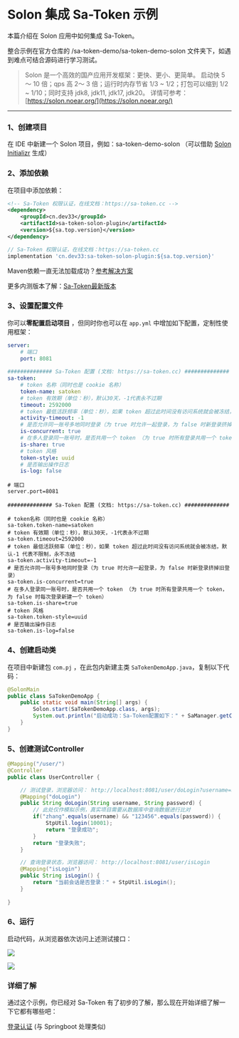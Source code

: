 # Solon 集成 Sa-Token 示例

本篇介绍在 Solon 应用中如何集成 Sa-Token。

整合示例在官方仓库的 /sa-token-demo/sa-token-demo-solon 文件夹下，如遇到难点可结合源码进行学习测试。

> Solon 是一个高效的国产应用开发框架：更快、更小、更简单。
> 启动快 5 ～ 10 倍；qps 高 2～ 3 倍；运行时内存节省 1/3 ~ 1/2；打包可以缩到 1/2 ~ 1/10；同时支持 jdk8, jdk11, jdk17, jdk20。
> 详情可参考：[https://solon.noear.org/](https://solon.noear.org/)


---

### 1、创建项目

在 IDE 中新建一个 Solon 项目，例如：sa-token-demo-solon （可以借助 [Solon Initializr](https://solon.noear.org/start/) 生成） 

### 2、添加依赖

在项目中添加依赖：

<!---------------------------- tabs:start ---------------------------->
<!-------- tab:Maven 方式 -------->
``` xml 
<!-- Sa-Token 权限认证，在线文档：https://sa-token.cc -->
<dependency>
    <groupId>cn.dev33</groupId>
    <artifactId>sa-token-solon-plugin</artifactId>
    <version>${sa.top.version}</version>
</dependency>
```

<!-------- tab:Gradle 方式 -------->
``` gradle
// Sa-Token 权限认证，在线文档：https://sa-token.cc
implementation 'cn.dev33:sa-token-solon-plugin:${sa.top.version}'
```
<!---------------------------- tabs:end ---------------------------->



Maven依赖一直无法加载成功？[参考解决方案](/doc.html#/start/maven-pull)

更多内测版本了解：[Sa-Token最新版本](https://gitee.com/dromara/sa-token/blob/dev/sa-token-doc/start/new-version.md)



### 3、设置配置文件

你可以**零配置启动项目** ，但同时你也可以在 `app.yml` 中增加如下配置，定制性使用框架：

<!---------------------------- tabs:start ---------------------------->

<!------------- tab:app.yml 风格  ------------->

```yaml
server:
    # 端口
    port: 8081
    
############## Sa-Token 配置 (文档: https://sa-token.cc) ##############
sa-token: 
	# token 名称（同时也是 cookie 名称）
	token-name: satoken
	# token 有效期（单位：秒），默认30天，-1代表永不过期 
	timeout: 2592000
	# token 最低活跃频率（单位：秒），如果 token 超过此时间没有访问系统就会被冻结，默认-1 代表不限制，永不冻结
	activity-timeout: -1
	# 是否允许同一账号多地同时登录（为 true 时允许一起登录，为 false 时新登录挤掉旧登录）
	is-concurrent: true
	# 在多人登录同一账号时，是否共用一个 token （为 true 时所有登录共用一个 token，为 false 时每次登录新建一个 token）
	is-share: true
	# token 风格
	token-style: uuid
	# 是否输出操作日志 
	is-log: false
```

<!------------- tab:app.properties 风格  ------------->
```properties
# 端口
server.port=8081
    
############## Sa-Token 配置 (文档: https://sa-token.cc) ##############

# token名称（同时也是 cookie 名称）
sa-token.token-name=satoken
# token 有效期（单位：秒），默认30天，-1代表永不过期 
sa-token.timeout=2592000
# token 最低活跃频率（单位：秒），如果 token 超过此时间没有访问系统就会被冻结，默认-1 代表不限制，永不冻结
sa-token.activity-timeout=-1
# 是否允许同一账号多地同时登录（为 true 时允许一起登录，为 false 时新登录挤掉旧登录）
sa-token.is-concurrent=true
# 在多人登录同一账号时，是否共用一个 token （为 true 时所有登录共用一个 token，为 false 时每次登录新建一个 token）
sa-token.is-share=true
# token 风格
sa-token.token-style=uuid
# 是否输出操作日志 
sa-token.is-log=false
```

<!---------------------------- tabs:end ---------------------------->




### 4、创建启动类

在项目中新建包 `com.pj` ，在此包内新建主类 `SaTokenDemoApp.java`，复制以下代码：

```java
@SolonMain
public class SaTokenDemoApp {
    public static void main(String[] args) {
        Solon.start(SaTokenDemoApp.class, args);
        System.out.println("启动成功：Sa-Token配置如下：" + SaManager.getConfig());
    }
}
```

### 5、创建测试Controller

```java
@Mapping("/user/")
@Controller
public class UserController {

    // 测试登录，浏览器访问： http://localhost:8081/user/doLogin?username=zhang&password=123456
    @Mapping("doLogin")
    public String doLogin(String username, String password) {
        // 此处仅作模拟示例，真实项目需要从数据库中查询数据进行比对 
        if("zhang".equals(username) && "123456".equals(password)) {
            StpUtil.login(10001);
            return "登录成功";
        }
        return "登录失败";
    }

    // 查询登录状态，浏览器访问： http://localhost:8081/user/isLogin
    @Mapping("isLogin")
    public String isLogin() {
        return "当前会话是否登录：" + StpUtil.isLogin();
    }
    
}
```

### 6、运行

启动代码，从浏览器依次访问上述测试接口：

![](https://oss.dev33.cn/sa-token/doc/test-do-login.png)


![](https://oss.dev33.cn/sa-token/doc/test-is-login.png)


### 详细了解

通过这个示例，你已经对 Sa-Token 有了初步的了解，那么现在开始详细了解一下它都有哪些吧：

[登录认证](/use/login-auth) (与 Springboot 处理类似)






